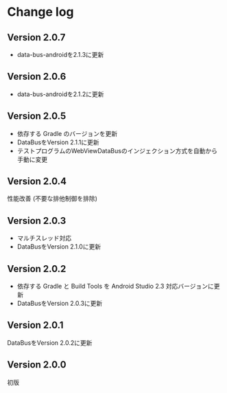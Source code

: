 # Change log

## Version 2.0.7
- data-bus-androidを2.1.3に更新

## Version 2.0.6
- data-bus-androidを2.1.2に更新

## Version 2.0.5
- 依存する Gradle のバージョンを更新
- DataBusをVersion 2.1.1に更新
- テストプログラムのWebViewDataBusのインジェクション方式を自動から手動に変更

## Version 2.0.4
性能改善 (不要な排他制御を排除)

## Version 2.0.3
- マルチスレッド対応 
- DataBusをVersion 2.1.0に更新

## Version 2.0.2
- 依存する Gradle と Build Tools を Android Studio 2.3 対応バージョンに更新
- DataBusをVersion 2.0.3に更新

## Version 2.0.1
DataBusをVersion 2.0.2に更新

## Version 2.0.0
初版
